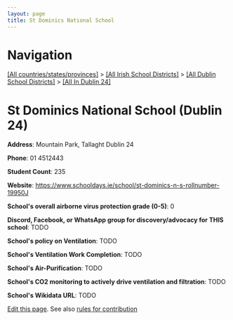 ```yaml
---
layout: page
title: St Dominics National School
---
```

# Navigation

[[All countries/states/provinces]](../../../..) > [[All Irish School Districts]](../../..) > [[All Dublin School Districts]](../..) > [[All In Dublin 24]](..)

# St Dominics National School (Dublin 24)

**Address**: Mountain Park, Tallaght Dublin 24

**Phone**: 01 4512443

**Student Count**: 235

**Website**: <https://www.schooldays.ie/school/st-dominics-n-s-rollnumber-19950J>

**School's overall airborne virus protection grade (0-5)**: 0

**Discord, Facebook, or WhatsApp group for discovery/advocacy for THIS school**: TODO

**School's policy on Ventilation**: TODO

**School's Ventilation Work Completion**: TODO

**School's Air-Purification**: TODO

**School's CO2 monitoring to actively drive ventilation and filtration**: TODO

**School's Wikidata URL**: TODO


[Edit this page](https://github.com/ventilate-schools/Ireland/edit/main/./Dublin_24/St_Dominics_National_School.md). See also [rules for contribution](../../../contribution-rules/)